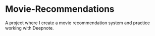 # Movie-Recommendations
A project where I create a movie recommendation system and practice working with Deepnote.
